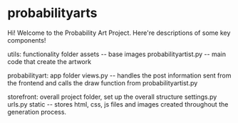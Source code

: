 # probabilityarts

Hi! Welcome to the Probability Art Project. Here're descriptions of some key components!

utils: functionality folder
assets -- base images
probabilityartist.py -- main code that create the artwork

probabilityart: app folder
views.py -- handles the post information sent from the frontend and calls the draw function from probabilityartist.py

storefront: overall project folder, set up the overall structure
settings.py
urls.py
static -- stores html, css, js files and images created throughout the generation process.
